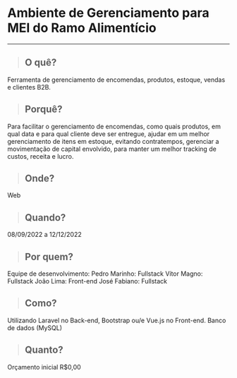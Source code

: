 # Ambiente de Gerenciamento para MEI do Ramo Alimentício

<hr>

> ## O quê?
Ferramenta de gerenciamento de encomendas, produtos, estoque, vendas e clientes B2B.

> ## Porquê?
Para facilitar o gerenciamento de encomendas, como quais produtos, em qual data e para qual cliente deve ser entregue, ajudar em um melhor gerenciamento de itens em estoque, evitando contratempos, gerenciar a movimentação de capital envolvido, para manter um melhor tracking de custos, receita e lucro.

> ## Onde?
Web

> ## Quando?
08/09/2022 a 12/12/2022

> ## Por quem?
Equipe de desenvolvimento:
Pedro Marinho: Fullstack
Vítor Magno: Fullstack
João Lima: Front-end
José Fabiano: Fullstack

> ## Como?
Utilizando Laravel no Back-end, Bootstrap ou/e Vue.js no Front-end. Banco de dados (MySQL)

> ## Quanto?
Orçamento inicial R$0,00
